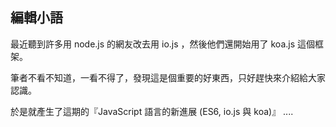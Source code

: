 ## 編輯小語

最近聽到許多用 node.js 的網友改去用 io.js ，然後他們還開始用了 koa.js 這個框架。

筆者不看不知道，一看不得了，發現這是個重要的好東西，只好趕快來介紹給大家認識。

於是就產生了這期的『JavaScript 語言的新進展 (ES6, io.js 與 koa)』 ....




